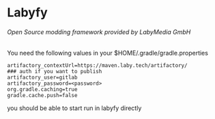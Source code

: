  # Labyfy
 ###### Open Source modding framework provided by LabyMedia GmbH

You need the following values in your $HOME/.gradle/gradle.properties

```
artifactory_contextUrl=https://maven.laby.tech/artifactory/
### auth if you want to publish
artifactory_user=gitlab
artifactory_password=<password>
org.gradle.caching=true
gradle.cache.push=false
```

you should be able to start run in labyfy directly
